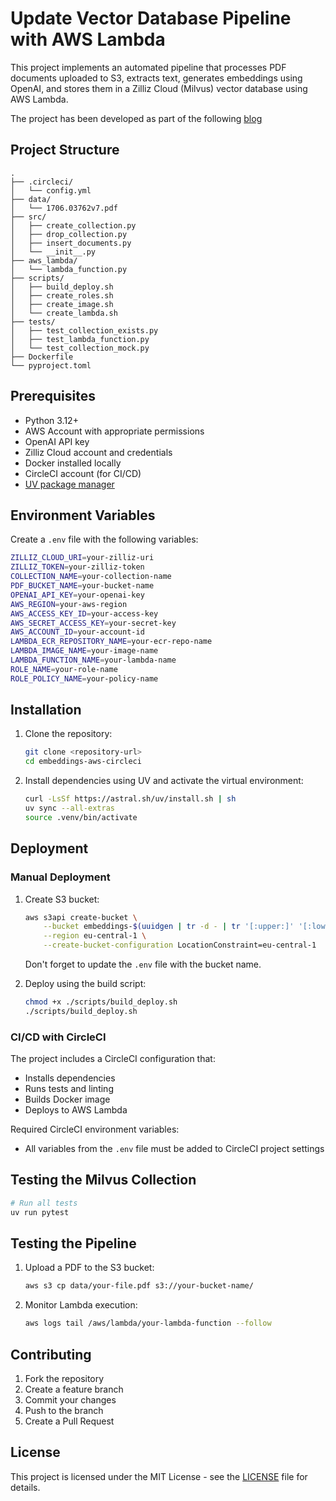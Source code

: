 # Update Vector Database Pipeline with AWS Lambda

This project implements an automated pipeline that processes PDF documents uploaded to S3, extracts text, generates embeddings using OpenAI, and stores them in a Zilliz Cloud (Milvus) vector database using AWS Lambda.

The project has been developed as part of the following [blog](XXX)

## Project Structure

```.
.
├── .circleci/
│   └── config.yml
├── data/
│   └── 1706.03762v7.pdf
├── src/
│   ├── create_collection.py
│   ├── drop_collection.py
│   ├── insert_documents.py
│   └── __init__.py
├── aws_lambda/
│   └── lambda_function.py
├── scripts/
│   ├── build_deploy.sh
│   ├── create_roles.sh
│   ├── create_image.sh
│   └── create_lambda.sh
├── tests/
│   ├── test_collection_exists.py
│   ├── test_lambda_function.py
│   └── test_collection_mock.py
├── Dockerfile
└── pyproject.toml
```

## Prerequisites

- Python 3.12+
- AWS Account with appropriate permissions
- OpenAI API key
- Zilliz Cloud account and credentials
- Docker installed locally
- CircleCI account (for CI/CD)
- [UV package manager](https://github.com/astral/uv)

## Environment Variables

Create a `.env` file with the following variables:

```bash
ZILLIZ_CLOUD_URI=your-zilliz-uri
ZILLIZ_TOKEN=your-zilliz-token
COLLECTION_NAME=your-collection-name
PDF_BUCKET_NAME=your-bucket-name
OPENAI_API_KEY=your-openai-key
AWS_REGION=your-aws-region
AWS_ACCESS_KEY_ID=your-access-key
AWS_SECRET_ACCESS_KEY=your-secret-key
AWS_ACCOUNT_ID=your-account-id
LAMBDA_ECR_REPOSITORY_NAME=your-ecr-repo-name
LAMBDA_IMAGE_NAME=your-image-name
LAMBDA_FUNCTION_NAME=your-lambda-name
ROLE_NAME=your-role-name
ROLE_POLICY_NAME=your-policy-name
```

## Installation

1. Clone the repository:

   ```bash
   git clone <repository-url>
   cd embeddings-aws-circleci
   ```

1. Install dependencies using UV and activate the virtual environment:

   ```bash
   curl -LsSf https://astral.sh/uv/install.sh | sh
   uv sync --all-extras
   source .venv/bin/activate
   ```

## Deployment

### Manual Deployment

1. Create S3 bucket:

   ```bash
   aws s3api create-bucket \
       --bucket embeddings-$(uuidgen | tr -d - | tr '[:upper:]' '[:lower:]' ) \
       --region eu-central-1 \
       --create-bucket-configuration LocationConstraint=eu-central-1
   ```

   Don't forget to update the `.env` file with the bucket name.

1. Deploy using the build script:

   ```bash
   chmod +x ./scripts/build_deploy.sh
   ./scripts/build_deploy.sh
   ```

### CI/CD with CircleCI

The project includes a CircleCI configuration that:

- Installs dependencies
- Runs tests and linting
- Builds Docker image
- Deploys to AWS Lambda

Required CircleCI environment variables:

- All variables from the `.env` file must be added to CircleCI project settings

## Testing the Milvus Collection

```bash
# Run all tests
uv run pytest
```

## Testing the Pipeline

1. Upload a PDF to the S3 bucket:

   ```bash
   aws s3 cp data/your-file.pdf s3://your-bucket-name/
   ```

1. Monitor Lambda execution:

   ```bash
   aws logs tail /aws/lambda/your-lambda-function --follow
   ```

## Contributing

1. Fork the repository
1. Create a feature branch
1. Commit your changes
1. Push to the branch
1. Create a Pull Request

## License

This project is licensed under the MIT License - see the [LICENSE](LICENSE) file for details.
